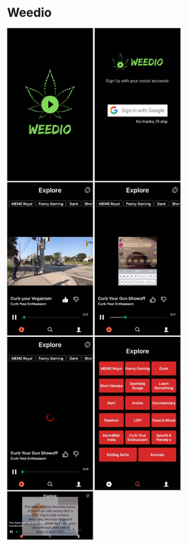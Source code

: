 
# Weedio
<img src="/screenshots/logoscreen.jpeg" alt="drawing" width="200"/>
<img src="/screenshots/googleLogin.jpeg" alt="drawing" width="200"/>
<img src="/screenshots/portrait.jpeg" alt="drawing" width="200"/>
<img src="/screenshots/video.jpeg" alt="drawing" width="200"/>
<img src="/screenshots/Loading.jpeg" alt="drawing" width="200"/>
<img src="/screenshots/categories.jpeg" alt="drawing" width="200"/>
<img src="/screenshots/landscape.jpeg" alt="drawing" width="200"/>
